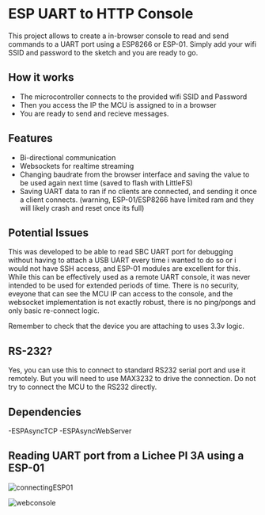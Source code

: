 # ESP UART to HTTP Console
This project allows to create a in-browser console to read and send commands to a UART port using a ESP8266 or ESP-01.
Simply add your wifi SSID and password to the sketch and you are ready to go.

## How it works

- The microcontroller connects to the provided wifi SSID and Password
- Then you access the IP the MCU is assigned to in a browser
- You are ready to send and recieve messages.

## Features
- Bi-directional communication
- Websockets for realtime streaming
- Changing baudrate from the browser interface and saving the value to be used again next time (saved to flash with LittleFS)
- Saving UART data to ran if no clients are connected, and sending it once a client connects. (warning, ESP-01/ESP8266 have limited ram and they will likely crash and reset once its full)

## Potential Issues
This was developed to be able to read SBC UART port for debugging without having to attach a USB UART every time i wanted to do so or i would not have SSH access, and ESP-01 modules are excellent for this. While this can be effectively used as a remote UART console, it was never intended to be used for extended periods of time. There is no security, eveyone that can see the MCU IP can access to the console, and the websocket implementation is not exactly robust, there is no ping/pongs and only basic re-connect logic.

Remember to check that the device you are attaching to uses 3.3v logic.

## RS-232?
Yes, you can use this to connect to standard RS232 serial port and use it remotely. But you will need to use MAX3232 to drive the connection. Do not try to connect the MCU to the RS232 directly.

## Dependencies
-ESPAsyncTCP
-ESPAsyncWebServer

## Reading UART port from a Lichee PI 3A using a ESP-01
![connectingESP01](https://i.imgur.com/zBzLiJ5.jpeg)

![webconsole](https://i.imgur.com/ScySDww.png)
